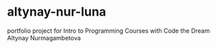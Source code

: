 # altynay-nur-luna
portfolio project for Intro to Programming Courses with Code the Dream
Altynay Nurmagambetova